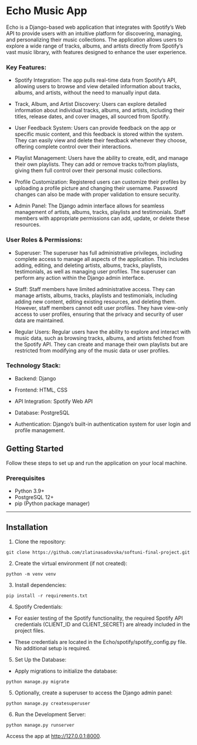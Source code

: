 # Echo Music App

Echo is a Django-based web application that integrates with Spotify’s Web API to provide users with an intuitive platform for discovering, managing, and personalizing their music collections. The application allows users to explore a wide range of tracks, albums, and artists directly from Spotify’s vast music library, with features designed to enhance the user experience.

### Key Features:

- Spotify Integration: The app pulls real-time data from Spotify’s API, allowing users to browse and view detailed information about tracks, albums, and artists, without the need to manually input data.

- Track, Album, and Artist Discovery: Users can explore detailed information about individual tracks, albums, and artists, including their titles, release dates, and cover images, all sourced from Spotify.

- User Feedback System: Users can provide feedback on the app or specific music content, and this feedback is stored within the system. They can easily view and delete their feedback whenever they choose, offering complete control over their interactions.

- Playlist Management: Users have the ability to create, edit, and manage their own playlists. They can add or remove tracks to/from playlists, giving them full control over their personal music collections.

- Profile Customization: Registered users can customize their profiles by uploading a profile picture and changing their username. Password changes can also be made with proper validation to ensure security.

- Admin Panel: The Django admin interface allows for seamless management of artists, albums, tracks, playlists and testimonials. Staff members with appropriate permissions can add, update, or delete these resources.

### User Roles & Permissions:

- Superuser: The superuser has full administrative privileges, including complete access to manage all aspects of the application. This includes adding, editing, and deleting artists, albums, tracks, playlists, testimonials, as well as managing user profiles. The superuser can perform any action within the Django admin interface.

- Staff: Staff members have limited administrative access. They can manage artists, albums, tracks, playlists and testimonials, including adding new content, editing existing resources, and deleting them. However, staff members cannot edit user profiles. They have view-only access to user profiles, ensuring that the privacy and security of user data are maintained.

- Regular Users: Regular users have the ability to explore and interact with music data, such as browsing tracks, albums, and artists fetched from the Spotify API. They can create and manage their own playlists but are restricted from modifying any of the music data or user profiles.

### Technology Stack:

- Backend: Django

- Frontend: HTML, CSS

- API Integration: Spotify Web API

- Database: PostgreSQL

- Authentication: Django’s built-in authentication system for user login and profile management.


## Getting Started

Follow these steps to set up and run the application on your local machine.

### Prerequisites

- Python 3.9+
- PostgreSQL 12+
- pip (Python package manager)

---

## Installation

1. Clone the repository:
```
git clone https://github.com/zlatinasadovska/softuni-final-project.git
```

2. Create the virtual environment (if not created):
```
python -m venv venv
```

3. Install dependencies:
```
pip install -r requirements.txt
```

4. Spotify Credentials:

- For easier testing of the Spotify functionality, the required Spotify API credentials (CLIENT_ID and CLIENT_SECRET) are already included in the project files.

- These credentials are located in the Echo/spotify/spotify_config.py file. No additional setup is required.

5. Set Up the Database:

- Apply migrations to initialize the database:
```
python manage.py migrate
```

5. Optionally, create a superuser to access the Django admin panel:
```
python manage.py createsuperuser
```

6. Run the Development Server:
```
python manage.py runserver
```

Access the app at http://127.0.0.1:8000.
